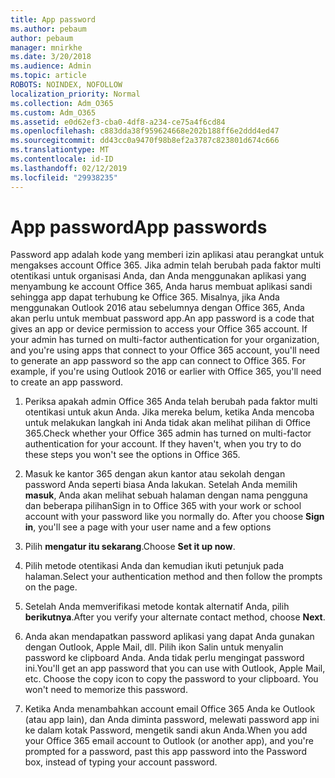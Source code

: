 ```yaml
---
title: App password
ms.author: pebaum
author: pebaum
manager: mnirkhe
ms.date: 3/20/2018
ms.audience: Admin
ms.topic: article
ROBOTS: NOINDEX, NOFOLLOW
localization_priority: Normal
ms.collection: Adm_O365
ms.custom: Adm_O365
ms.assetid: e0d62ef3-cba0-4df8-a234-ce75a4f6cd84
ms.openlocfilehash: c883dda38f959624668e202b188ff6e2ddd4ed47
ms.sourcegitcommit: dd43cc0a9470f98b8ef2a3787c823801d674c666
ms.translationtype: MT
ms.contentlocale: id-ID
ms.lasthandoff: 02/12/2019
ms.locfileid: "29938235"
---
```

# <a name="app-passwords"></a><span data-ttu-id="2b999-102">App password</span><span class="sxs-lookup"><span data-stu-id="2b999-102">App passwords</span></span>

<span data-ttu-id="2b999-p101">Password app adalah kode yang memberi izin aplikasi atau perangkat untuk mengakses account Office 365. Jika admin telah berubah pada faktor multi otentikasi untuk organisasi Anda, dan Anda menggunakan aplikasi yang menyambung ke account Office 365, Anda harus membuat aplikasi sandi sehingga app dapat terhubung ke Office 365. Misalnya, jika Anda menggunakan Outlook 2016 atau sebelumnya dengan Office 365, Anda akan perlu untuk membuat password app.</span><span class="sxs-lookup"><span data-stu-id="2b999-p101">An app password is a code that gives an app or device permission to access your Office 365 account. If your admin has turned on multi-factor authentication for your organization, and you're using apps that connect to your Office 365 account, you'll need to generate an app password so the app can connect to Office 365. For example, if you're using Outlook 2016 or earlier with Office 365, you'll need to create an app password.</span></span>
  
1. <span data-ttu-id="2b999-p102">Periksa apakah admin Office 365 Anda telah berubah pada faktor multi otentikasi untuk akun Anda. Jika mereka belum, ketika Anda mencoba untuk melakukan langkah ini Anda tidak akan melihat pilihan di Office 365.</span><span class="sxs-lookup"><span data-stu-id="2b999-p102">Check whether your Office 365 admin has turned on multi-factor authentication for your account. If they haven't, when you try to do these steps you won't see the options in Office 365.</span></span>
    
2. <span data-ttu-id="2b999-p103">Masuk ke kantor 365 dengan akun kantor atau sekolah dengan password Anda seperti biasa Anda lakukan. Setelah Anda memilih **masuk**, Anda akan melihat sebuah halaman dengan nama pengguna dan beberapa pilihan</span><span class="sxs-lookup"><span data-stu-id="2b999-p103">Sign in to Office 365 with your work or school account with your password like you normally do. After you choose **Sign in**, you'll see a page with your user name and a few options</span></span> 
    
3. <span data-ttu-id="2b999-110">Pilih **mengatur itu sekarang**.</span><span class="sxs-lookup"><span data-stu-id="2b999-110">Choose **Set it up now**.</span></span> 
    
4. <span data-ttu-id="2b999-111">Pilih metode otentikasi Anda dan kemudian ikuti petunjuk pada halaman.</span><span class="sxs-lookup"><span data-stu-id="2b999-111">Select your authentication method and then follow the prompts on the page.</span></span>
    
5. <span data-ttu-id="2b999-112">Setelah Anda memverifikasi metode kontak alternatif Anda, pilih **berikutnya**.</span><span class="sxs-lookup"><span data-stu-id="2b999-112">After you verify your alternate contact method, choose **Next**.</span></span> 
    
6. <span data-ttu-id="2b999-p104">Anda akan mendapatkan password aplikasi yang dapat Anda gunakan dengan Outlook, Apple Mail, dll. Pilih ikon Salin untuk menyalin password ke clipboard Anda. Anda tidak perlu mengingat password ini.</span><span class="sxs-lookup"><span data-stu-id="2b999-p104">You'll get an app password that you can use with Outlook, Apple Mail, etc. Choose the copy icon to copy the password to your clipboard. You won't need to memorize this password.</span></span> 
    
7. <span data-ttu-id="2b999-115">Ketika Anda menambahkan account email Office 365 Anda ke Outlook (atau app lain), dan Anda diminta password, melewati password app ini ke dalam kotak Password, mengetik sandi akun Anda.</span><span class="sxs-lookup"><span data-stu-id="2b999-115">When you add your Office 365 email account to Outlook (or another app), and you're prompted for a password, past this app password into the Password box, instead of typing your account password.</span></span> 
    


